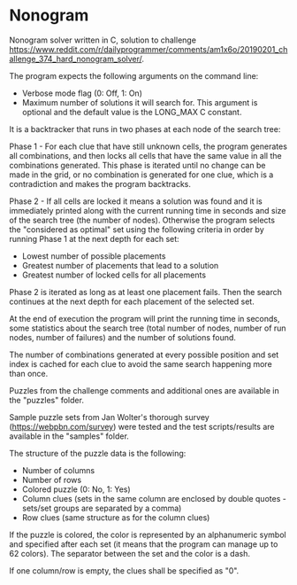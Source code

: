 # Nonogram

Nonogram solver written in C, solution to challenge https://www.reddit.com/r/dailyprogrammer/comments/am1x6o/20190201_challenge_374_hard_nonogram_solver/.

The program expects the following arguments on the command line:

- Verbose mode flag (0: Off, 1: On)
- Maximum number of solutions it will search for. This argument is optional and the default value is the LONG_MAX C constant.

It is a backtracker that runs in two phases at each node of the search tree:

Phase 1 - For each clue that have still unknown cells, the program generates all combinations, and then locks all cells that have the same value in all the combinations generated. This phase is iterated until no change can be made in the grid, or no combination is generated for one clue, which is a contradiction and makes the program backtracks.

Phase 2 - If all cells are locked it means a solution was found and it is immediately printed along with the current running time in seconds and size of the search tree (the number of nodes). Otherwise the program selects the "considered as optimal" set using the following criteria in order by running Phase 1 at the next depth for each set:

- Lowest number of possible placements
- Greatest number of placements that lead to a solution
- Greatest number of locked cells for all placements
    
Phase 2 is iterated as long as at least one placement fails. Then the search continues at the next depth for each placement of the selected set.
 
At the end of execution the program will print the running time in seconds, some statistics about the search tree (total number of nodes, number of run nodes, number of failures) and the number of solutions found.

The number of combinations generated at every possible position and set index is cached for each clue to avoid the same search happening more than once.

Puzzles from the challenge comments and additional ones are available in the "puzzles" folder.

Sample puzzle sets from Jan Wolter's thorough survey (https://webpbn.com/survey) were tested and the test scripts/results are available in the "samples" folder.

The structure of the puzzle data is the following:

- Number of columns
- Number of rows
- Colored puzzle (0: No, 1: Yes)
- Column clues (sets in the same column are enclosed by double quotes - sets/set groups are separated by a comma)
- Row clues (same structure as for the column clues)

If the puzzle is colored, the color is represented by an alphanumeric symbol and specified after each set (it means that the program can manage up to 62 colors). The separator between the set and the color is a dash.

If one column/row is empty, the clues shall be specified as "0".
